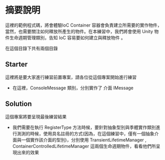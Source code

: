 # 摘要說明

這裡的範例程式碼，將會體驗IoC Container 容器會負責建立所需要的實作物件，當然，也需要關注如何釋放所產生的物件。在本練習中，我們將會使用 Unity 物件生命週期管理類別，告知 IoC 容易要如何建立與釋放物件
。

在這個目錄下共有兩個目錄

## Starter

這裡將是要大家進行練習前置專案，請各位從這個專案開始進行練習

* 在這裡，ConsoleMessage 類別，分別實作了 介面 IMessage

## Solution

這個專案將要呈現最後練習結果

* 我們需要在執行 RegisterType 方法時候，要針對抽象型別與季體實作類別進行測測的時候，使用具名註冊的方式(因為，在這個練習中，僅有一個抽象介面與一個實作該介面的型別)，分別使用 TransientLifetimeManager , ContainerControlledLifetimeManager 這兩個生命週期物件，看看他們所呈現出來的效果